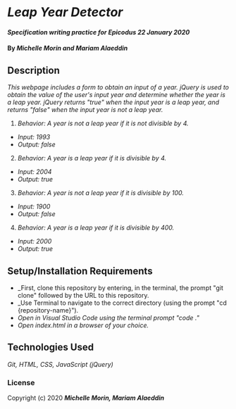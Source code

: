 # _Leap Year Detector_

#### _Specification writing practice for Epicodus_ _22 January 2020_

#### By _**Michelle Morin and Mariam Alaeddin**_

## Description

_This webpage includes a form to obtain an input of a year. jQuery is used to obtain the value of the user's input year and determine whether the year is a leap year. jQuery returns "true" when the input year is a leap year, and returns "false" when the input year is not a leap year._

1. _Behavior: A year is not a leap year if it is not divisible by 4._
* _Input: 1993_
* _Output: false_
2. _Behavior: A year is a leap year if it is divisible by 4._
* _Input: 2004_
* _Output: true_
3. _Behavior: A year is not a leap year if it is divisible by 100._
* _Input: 1900_
* _Output: false_
4. _Behavior: A year is a leap year if it is divisible by 400._
* _Input: 2000_
* _Output: true_

## Setup/Installation Requirements

* _First, clone this repository by entering, in the terminal, the prompt "git clone" followed by the URL to this repository.
* _Use Terminal to navigate to the correct directory (using the prompt "cd {repository-name}").
* _Open in Visual Studio Code using the terminal prompt "code ."_
* _Open index.html in a browser of your choice._

## Technologies Used

_Git, HTML, CSS, JavaScript (jQuery)_

### License

Copyright (c) 2020 **_Michelle Morin, Mariam Alaeddin_**